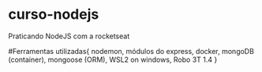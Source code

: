 # curso-nodejs
Praticando NodeJS com a rocketseat

#Ferramentas utilizadas{ 
nodemon, 
módulos do express, 
docker, 
mongoDB (container), 
mongoose (ORM), 
WSL2 on windows, 
Robo 3T 1.4 
}
